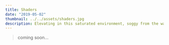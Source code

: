 ```yaml
---
title: Shaders
date: "2019-05-02"
thumbnail: ../../assets/shaders.jpg
description: Elevating in this saturated environment, soggy from the waves, learning with every failure and from the ashes WE RISE
---
```


> coming soon...
